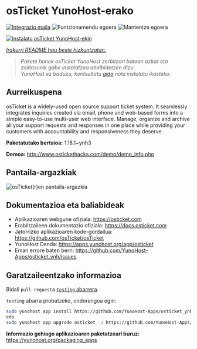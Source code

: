<!--
Ohart ongi: README hau automatikoki sortu da <https://github.com/YunoHost/apps/tree/master/tools/readme_generator>ri esker
EZ editatu eskuz.
-->

# osTicket YunoHost-erako

[![Integrazio maila](https://dash.yunohost.org/integration/osticket.svg)](https://ci-apps.yunohost.org/ci/apps/osticket/) ![Funtzionamendu egoera](https://ci-apps.yunohost.org/ci/badges/osticket.status.svg) ![Mantentze egoera](https://ci-apps.yunohost.org/ci/badges/osticket.maintain.svg)

[![Instalatu osTicket YunoHost-ekin](https://install-app.yunohost.org/install-with-yunohost.svg)](https://install-app.yunohost.org/?app=osticket)

*[Irakurri README hau beste hizkuntzatan.](./ALL_README.md)*

> *Pakete honek osTicket YunoHost zerbitzari batean azkar eta zailtasunik gabe instalatzea ahalbidetzen dizu.*  
> *YunoHost ez baduzu, kontsultatu [gida](https://yunohost.org/install) nola instalatu ikasteko.*

## Aurreikuspena

osTicket is a widely-used open source support ticket system. It seamlessly integrates inquiries created via email, phone and web-based forms into a simple easy-to-use multi-user web interface. Manage, organize and archive all your support requests and responses in one place while providing your customers with accountability and responsiveness they deserve.

**Paketatutako bertsioa:** 1.18.1~ynh3

**Demoa:** <http://www.ostickethacks.com/demo/demo_info.php>

## Pantaila-argazkiak

![osTicket(r)en pantaila-argazkia](./doc/screenshots/screenshot.png)

## Dokumentazioa eta baliabideak

- Aplikazioaren webgune ofiziala: <https://osticket.com>
- Erabiltzaileen dokumentazio ofiziala: <https://docs.osticket.com>
- Jatorrizko aplikazioaren kode-gordailua: <https://github.com/osTicket/osTicket>
- YunoHost Denda: <https://apps.yunohost.org/app/osticket>
- Eman errore baten berri: <https://github.com/YunoHost-Apps/osticket_ynh/issues>

## Garatzaileentzako informazioa

Bidali `pull request`a [`testing` abarrera](https://github.com/YunoHost-Apps/osticket_ynh/tree/testing).

`testing` abarra probatzeko, ondorengoa egin:

```bash
sudo yunohost app install https://github.com/YunoHost-Apps/osticket_ynh/tree/testing --debug
edo
sudo yunohost app upgrade osticket -u https://github.com/YunoHost-Apps/osticket_ynh/tree/testing --debug
```

**Informazio gehiago aplikazioaren paketatzeari buruz:** <https://yunohost.org/packaging_apps>
